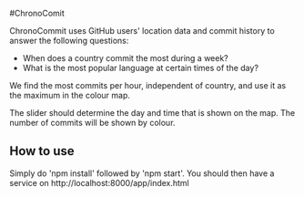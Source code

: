 #ChronoComit

ChronoCommit uses GitHub users' location data and commit history to answer the following questions:
   
* When does a country commit the most during a week?
* What is the most popular language at certain times of the day?

We find the most commits per hour, independent of country, and use it as the maximum in the colour map.

The slider should determine the day and time that is shown on the map. The number of commits will be shown by colour.

## How to use
Simply do 'npm install' followed by 'npm start'. You should then have a service on http://localhost:8000/app/index.html
